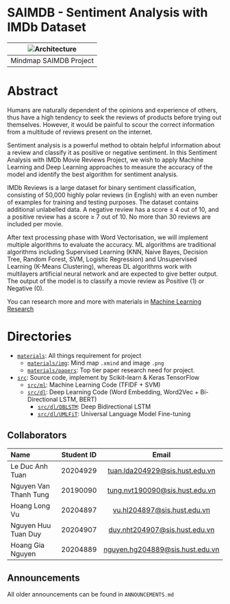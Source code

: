 # SAIMDB - Sentiment Analysis with IMDb Dataset

| ![Architecture](https://github.com/tuanlda78202/MLP/blob/main/materials/img/mindmap1.png) | 
|:--:| 
| Mindmap SAIMDB Project|

# Abstract
Humans are naturally dependent of the opinions and experience of others, thus have a high tendency to seek the reviews of products before trying out themselves. However, it would be painful to scour the correct information from a multitude of reviews present on the internet.


Sentiment analysis is a powerful method to obtain helpful information about a review and classify it as positive or negative sentiment. In this Sentiment Analysis with IMDb Movie Reviews Project, we wish to apply Machine Learning and Deep Learning approaches to measure the accuracy of the model and identify the best algorithm for sentiment analysis.


IMDb Reviews is a large dataset for binary sentiment classification, consisting of 50,000 highly polar reviews (in English) with an even number of examples for training and testing purposes. The dataset contains additional unlabelled data. A negative review has a score ≤ 4 out of 10, and a positive review has a score ≥ 7 out of 10. No more than 30 reviews are included per movie.


After text processing phase with Word Vectorisation, we will implement multiple algorithms to evaluate the accuracy. ML algorithms are traditional algorithms including Supervised Learning (KNN, Naive Bayes, Decision Tree, Random Forest, SVM, Logistic Regression) and Unsupervised Learning (K-Means Clustering), whereas DL algorithms work with multilayers artificial neural network and are expected to give better output. The output of the model is to classify a movie review as Positive (1) or Negative (0).


You can research more and more with materials in [Machine Learning Research](https://github.com/tuanlda78202/MLR)
# Directories 
- [`materials`](https://github.com/tuanlda78202/SAIMDB/tree/main/materials): All things requirement for project 
  - [`materials/img`](https://github.com/tuanlda78202/SAIMDB/tree/main/materials/img): Mind map `.xmind` and image `.png`
  - [`materials/papers`](https://github.com/tuanlda78202/SAIMDB/tree/main/materials/papers): Top tier paper research need for project.
- [`src`](https://github.com/tuanlda78202/SAIMDB/tree/main/src): Source code, implement by Scikit-learn & Keras TensorFlow
  - [`src/ml`](https://github.com/tuanlda78202/SAIMDB/tree/main/src/ml): Machine Learning Code (TFIDF + SVM)
  - [`src/dl`](https://github.com/tuanlda78202/SAIMDB/tree/main/src/dl): Deep Learning Code (Word Embedding, Word2Vec + Bi-Directional LSTM, BERT)
    - [`src/dl/DBLSTM`](https://github.com/tuanlda78202/SAIMDB/tree/main/src/dl/DBLSTM): Deep Bidirectional LSTM 
    - [`src/dl/UMLFiT`](https://github.com/tuanlda78202/SAIMDB/tree/main/src/dl/UMLFiT):  Universal Language Model Fine-tuning
## Collaborators 
| Name                         | Student ID       | Email                                      |
| :---                         |    :----:        |          :---:                             |
| Le Duc Anh Tuan              | 20204929         | tuan.lda204929@sis.hust.edu.vn            |
| Nguyen Van Thanh Tung             | 20190090         | tung.nvt190090@sis.hust.edu.vn            |
| Hoang Long Vu             | 20204897         | vu.hl204897@sis.hust.edu.vn|
| Nguyen Huu Tuan Duy      | 20204907         | duy.nht204907@sis.hust.edu.vn              |
| Hoang Gia Nguyen          | 20204889         | nguyen.hg204889@sis.hust.edu.vn             |

## Announcements
All older announcements can be found in `ANNOUNCEMENTS.md`

